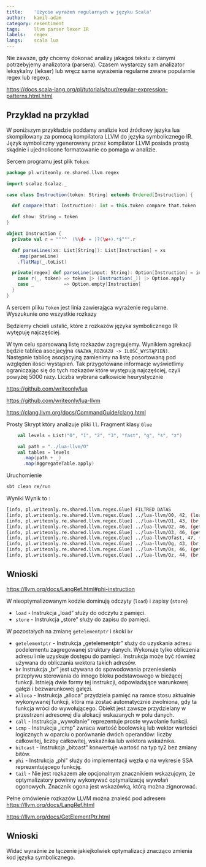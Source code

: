 ```yaml
---
title:    'Użycie wyrażeń regularnych w języku Scala'
author:   kamil-adam
category: resentiment
tags:     llvm parser lexer IR
labels:   regex
langs:    scala lua
---
```



Nie zawsze,
gdy chcemy dokonać analizy jakagoś tekstu z danymi potrzebyjemy analizotora (parsera).
Czasem wystarczy sam analizator leksykalny (lekser) lub wręcz same wyrażenia regularne zwane popularnie regex lub regexp.

https://docs.scala-lang.org/pl/tutorials/tour/regular-expression-patterns.html.html


## Przykład na przykład
W poniższym przykładzie poddamy analizie kod źródłowy języka lua skompilowany za pomocą kompilatora LLVM 
do języka symbolicznego IR.
Język symboliczny ygenerowany przez kompilator LLVM posiada prostą skądnie i ujednolicone formatowanie co pomaga w analizie.

Sercem programu jest plik `Token`:
```scala
package pl.writeonly.re.shared.llvm.regex

import scalaz.Scalaz._

case class Instruction(token: String) extends Ordered[Instruction] {

  def compare(that: Instruction): Int = this.token compare that.token

  def show: String = token
}

object Instruction {
  private val r = """^  (%\d+ = )?(\w+).*$""".r

  def parseLines(xs: List[String]): List[Instruction] = xs
    .map(parseLine)
    .flatMap(_.toList)

  private[regex] def parseLine(input: String): Option[Instruction] = input match {
    case r(_, token) => token |> (Instruction(_)) |> Option.apply
    case _           => Option.empty[Instruction]
  }
}
```
A sercem pliku `Token` jest linia zawierająca wyrażenie regularne.
Wyszukunie ono wszystkie rozkazy 



Będziemy chcieli ustalić, które z rozkazów języka symbolicznego IR wytępuję najczęściej.


W tym celu sparsowaną listę rozkazów zagregujemy.
Wynikiem agrekacji będzie tablica asocjacyjna `(NAZWA_ROZKAZU -> ILOŚĆ_WYSTĄPIEŃ)`.  
Następnie tablicę asocjacyjną zamienimy na listę posortowaną pod względen ilości wystąpień.
Tak przygotowane informacje wyświetlimy ograniczając się do tych rozkazów które występują najczęściej, czyli powyżej 5000 razy.
Liczba wybrana całkowicie heurystycznie


https://github.com/writeonly/lua



https://github.com/writeonly/lua-llvm



https://clang.llvm.org/docs/CommandGuide/clang.html





Prosty Skrypt który analizuje pliki `ll`.
Fragment klasy `Glue`
```scala
    val levels = List("0", "1", "2", "3", "fast", "g", "s", "z")

    val path = "../lua-llvm/O"
    val tables = levels
      .map(path + _)
      .map(AggregateTable.apply)
```

Uruchomienie
```bash
sbt clean re/run
```

Wyniki
Wynik to :
```bash
[info, pl.writeonly.re.shared.llvm.regex.Glue] FILTRED DATAS
[info, pl.writeonly.re.shared.llvm.regex.Glue] ../lua-llvm/O0, 42, (load, 42957), (store, 16905), (getelementptr, 16102), (br, 13630), (alloca, 9587), (call, 8565), (icmp, 5680), (bitcast, 5330)
[info, pl.writeonly.re.shared.llvm.regex.Glue] ../lua-llvm/O1, 43, (br, 10025), (getelementptr, 9553), (load, 8920), (tail, 6199), (icmp, 5300)
[info, pl.writeonly.re.shared.llvm.regex.Glue] ../lua-llvm/O2, 46, (getelementptr, 25618), (load, 24154), (br, 23360), (icmp, 12548), (store, 10517), (phi, 7638), (bitcast, 7547), (call, 6138), (tail, 5144)
[info, pl.writeonly.re.shared.llvm.regex.Glue] ../lua-llvm/O3, 46, (getelementptr, 28870), (load, 27299), (br, 26251), (icmp, 14097), (store, 11810), (phi, 8800), (bitcast, 8536), (call, 6353), (tail, 5361)
[info, pl.writeonly.re.shared.llvm.regex.Glue] ../lua-llvm/Ofast, 47, (getelementptr, 28870), (load, 27299), (br, 26247), (icmp, 14097), (store, 11810), (phi, 8800), (bitcast, 8536), (call, 6346), (tail, 5356)
[info, pl.writeonly.re.shared.llvm.regex.Glue] ../lua-llvm/Og, 43, (br, 10025), (getelementptr, 9553), (load, 8920), (tail, 6199), (icmp, 5300)
[info, pl.writeonly.re.shared.llvm.regex.Glue] ../lua-llvm/Os, 46, (getelementptr, 11929), (br, 11223), (load, 11109), (icmp, 5856), (store, 5769)
[info, pl.writeonly.re.shared.llvm.regex.Glue] ../lua-llvm/Oz, 44, (br, 10070), (getelementptr, 9448), (load, 8956), (tail, 5065)
```



## Wnioski

https://llvm.org/docs/LangRef.html#phi-instruction


W nieoptymalizowanym kodzie dominują odczyty (`load`) i zapisy (`store`)

* `load` - Instrukcja „load” służy do odczytu z pamięci.
* `store` - Instrukcja „store” służy do zapisu do pamięci.

W pozostałych na zmianę `getelementptr` i skoki `br`

* `getelementptr` - Instrukcja „getelementptr” służy do uzyskania adresu podelementu zagregowanej struktury danych. 
Wykonuje tylko obliczenia adresu i nie uzyskuje dostępu do pamięci. 
Instrukcja może być również używana do obliczania wektora takich adresów.
* `br` Instrukcja „br” jest używana do spowodowania przeniesienia przepływu sterowania do innego bloku podstawowego w bieżącej funkcji. 
Istnieją dwie formy tej instrukcji, odpowiadające warunkowej gałęzi i bezwarunkowej gałęzi.
* `alloca` - Instrukcja „alloca” przydziela pamięć na ramce stosu aktualnie wykonywanej funkcji, 
która ma zostać automatycznie zwolniona, 
gdy ta funkcja wróci do wywołującego. 
Obiekt jest zawsze przydzielany w przestrzeni adresowej dla alokacji wskazanych w polu danych.
* `call` - Instrukcja „wywołanie” reprezentuje proste wywołanie funkcji.
* `icmp` - Instrukcja „icmp” zwraca wartość boolowską lub wektor wartości logicznych w oparciu o porównanie dwóch operandów: 
liczby całkowitej, liczby całkowitej, wskaźnika lub wektora wskaźnika.
* `bitcast` - Instrukcja „bitcast” konwertuje wartość na typ ty2 bez zmiany bitów.
* `phi` - Instrukcja „phi” służy do implementacji węzła φ na wykresie SSA reprezentującego funkcję. 
* `tail` - Nie jest rozkazem ale opcjonalnym znacznikiem wskazujcym, że optymalizatory powinny wykonywać optymalizację wywołań ogonowych. 
Znacznik ogona jest wskazówką, którą można zignorować.

Pełne omówienie rozkazów LLVM można znaleść pod adresem https://llvm.org/docs/LangRef.html


https://llvm.org/docs/GetElementPtr.html

## Wnioski

Widać wyraźnie że łączenie jakiejkolwiek optymalizacji znacząco zmienia kod języka symbolicznego.

